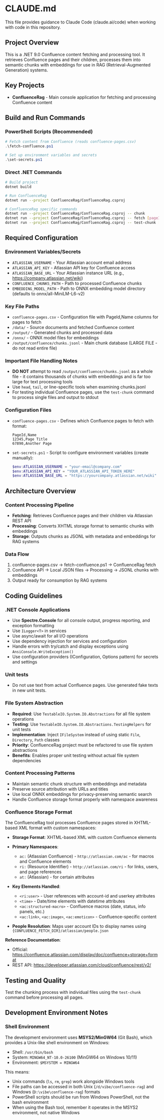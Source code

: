 # CLAUDE.md

This file provides guidance to Claude Code (claude.ai/code) when working with code in this repository.

## Project Overview

This is a .NET 9.0 Confluence content fetching and processing tool. It retrieves Confluence pages and their children, processes them into semantic chunks with embeddings for use in RAG (Retrieval-Augmented Generation) systems.

## Key Projects

- **ConfluenceRag** - Main console application for fetching and processing Confluence content

## Build and Run Commands

### PowerShell Scripts (Recommended)
```powershell
# Fetch content from Confluence (reads confluence-pages.csv)
.\fetch-confluence.ps1

# Set up environment variables and secrets
.\set-secrets.ps1
```

### Direct .NET Commands
```bash
# Build project
dotnet build

# Run ConfluenceRag
dotnet run --project ConfluenceRag/ConfluenceRag.csproj

# ConfluenceRag specific commands
dotnet run --project ConfluenceRag/ConfluenceRag.csproj -- chunk          # Process all Confluence files
dotnet run --project ConfluenceRag/ConfluenceRag.csproj -- fetch [pageId] # Fetch page and children
dotnet run --project ConfluenceRag/ConfluenceRag.csproj -- test-chunk [file] # Test single file chunking
```

## Required Configuration

### Environment Variables/Secrets
- `ATLASSIAN_USERNAME` - Your Atlassian account email address
- `ATLASSIAN_API_KEY` - Atlassian API key for Confluence access
- `ATLASSIAN_BASE_URL` - Your Atlassian instance URL (e.g., https://company.atlassian.net/wiki)
- `CONFLUENCE_CHUNKS_PATH` - Path to processed Confluence chunks
- `EMBEDDING_MODEL_PATH` - Path to ONNX embedding model directory (defaults to onnx/all-MiniLM-L6-v2)

### Key File Paths
- `confluence-pages.csv` - Configuration file with PageId,Name columns for pages to fetch
- `/data/` - Source documents and fetched Confluence content
- `/output/` - Generated chunks and processed data
- `/onnx/` - ONNX model files for embeddings
- `/output/confluence/chunks.jsonl` - Main chunk database (LARGE FILE - do not read entire file)

### Important File Handling Notes
- **DO NOT** attempt to read `/output/confluence/chunks.jsonl` as a whole file - it contains thousands of chunks with embeddings and is far too large for text processing tools
- Use `head`, `tail`, or line-specific tools when examining chunks.jsonl
- For testing individual Confluence pages, use the `test-chunk` command to process single files and output to stdout

### Configuration Files
- `confluence-pages.csv` - Defines which Confluence pages to fetch with format:
  ```csv
  PageId,Name
  12345,Page Title
  67890,Another Page
  ```
- `set-secrets.ps1` - Script to configure environment variables (create manually):
  ```powershell
  $env:ATLASSIAN_USERNAME = "your-email@company.com"
  $env:ATLASSIAN_API_KEY = "YOUR_ATLASSIAN_API_TOKEN_HERE"
  $env:ATLASSIAN_BASE_URL = "https://yourcompany.atlassian.net/wiki"
  ```

## Architecture Overview

### Content Processing Pipeline
- **Fetching**: Retrieves Confluence pages and their children via Atlassian REST API
- **Processing**: Converts XHTML storage format to semantic chunks with embeddings
- **Storage**: Outputs chunks as JSONL with metadata and embeddings for RAG systems

### Data Flow
1. confluence-pages.csv → fetch-confluence.ps1 → ConfluenceRag fetch
2. Confluence API → Local JSON files → Processing → JSONL chunks with embeddings
3. Output ready for consumption by RAG systems

## Coding Guidelines

### .NET Console Applications
- Use **Spectre.Console** for all console output, progress reporting, and exception formatting
- Use `ILogger<T>` in services
- Use async/await for all I/O operations
- Use dependency injection for services and configuration
- Handle errors with try/catch and display exceptions using `AnsiConsole.WriteException()`
- Use configuration providers (IConfiguration, Options pattern) for secrets and settings

### Unit tests
- Do not use text from actual Confluence pages. Use generated fake texts in new unit tests.

### File System Abstraction
- **Required**: Use `TestableIO.System.IO.Abstractions` for all file system operations
- **Testing**: Use `TestableIO.System.IO.Abstractions.TestingHelpers` for unit tests
- **Implementation**: Inject `IFileSystem` instead of using static `File`, `Directory`, `Path` classes
- **Priority**: ConfluenceRag project must be refactored to use file system abstractions
- **Benefits**: Enables proper unit testing without actual file system dependencies

### Content Processing Patterns
- Maintain semantic chunk structure with embeddings and metadata
- Preserve source attribution with URLs and titles
- Use local ONNX embeddings for privacy-preserving semantic search
- Handle Confluence storage format properly with namespace awareness

### Confluence Storage Format
The ConfluenceRag tool processes Confluence pages stored in XHTML-based XML format with custom namespaces:

- **Storage Format**: XHTML-based XML with custom Confluence elements
- **Primary Namespaces**:
  - `ac:` (Atlassian Confluence) - `http://atlassian.com/ac` - for macros and Confluence elements
  - `ri:` (Resource Identifier) - `http://atlassian.com/ri` - for links, users, and page references
  - `at:` (Atlassian) - for certain attributes

- **Key Elements Handled**:
  - `<ri:user>` - User references with account-id and userkey attributes
  - `<time>` - Date/time elements with datetime attributes
  - `<ac:structured-macro>` - Confluence macros (date, status, info panels, etc.)
  - `<ac:link>`, `<ac:image>`, `<ac:emoticon>` - Confluence-specific content

- **People Resolution**: Maps user account IDs to display names using `{CONFLUENCE_FETCH_DIR}/atlassian/people.json`

**Reference Documentation**:
- Official: https://confluence.atlassian.com/display/doc/confluence+storage+format
- REST API: https://developer.atlassian.com/cloud/confluence/rest/v2/

## Testing and Quality

Test the chunking process with individual files using the `test-chunk` command before processing all pages.

## Development Environment Notes

### Shell Environment
The development environment uses **MSYS2/MinGW64** (Git Bash), which provides a Unix-like shell environment on Windows:
- Shell: `/usr/bin/bash` 
- System: `MINGW64_NT-10.0-26100` (MinGW64 on Windows 10/11)
- Environment: `$MSYSTEM = MINGW64`

This means:
- Unix commands (`ls`, `rm`, `grep`) work alongside Windows tools
- File paths can be accessed in both Unix (`/d/vibe/confluence-rag`) and Windows (`D:\vibe\confluence-rag`) formats
- PowerShell scripts should be run from Windows PowerShell, not the bash environment
- When using the Bash tool, remember it operates in the MSYS2 environment, not native Windows